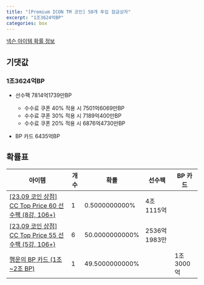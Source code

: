 ```yaml
---
title: "[Premium ICON TM 코인] 50개 투입 잠금상자"
excerpt: "1조3624억BP"
categories: box
---
```

[넥슨 아이템 확률 정보](http://iteminfo.nexon.com/probability/fo4?sn=7391)

## 기댓값
### 1조3624억BP
- 선수팩 7814억1739만BP
  - 수수료 쿠폰 40% 적용 시 7501억6069만BP
  - 수수료 쿠폰 30% 적용 시 7189억400만BP
  - 수수료 쿠폰 20% 적용 시 6876억4730만BP

- BP 카드 6435억BP

## 확률표

|아이템|개수|확률|선수팩|BP 카드|
|---|---|---|---|---|
|[[23.09 코인 상점] CC Top Price 60 선수팩 (8강, 106+)](/player/7381)|1|0.5000000000%|4조1115억||
|[[23.09 코인 상점] CC Top Price 55 선수팩 (5강, 106+)](/player/7379)|6|50.0000000000%|2536억1983만||
|[행운의 BP 카드 (1조~2조 BP)](/bp/7388)|1|49.5000000000%||1조3000억|
